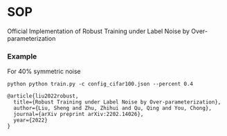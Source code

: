 # SOP
Official Implementation of Robust Training under Label Noise by Over-parameterization

### Example
For 40% symmetric noise
```
python python train.py -c config_cifar100.json --percent 0.4
```


```
@article{liu2022robust,
  title={Robust Training under Label Noise by Over-parameterization},
  author={Liu, Sheng and Zhu, Zhihui and Qu, Qing and You, Chong},
  journal={arXiv preprint arXiv:2202.14026},
  year={2022}
}
```
